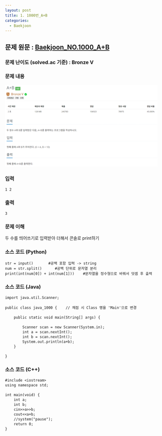 ```yaml
---
layout: post
title: 1. 1000번_A+B
categories:
  - Baekjoon
---
```


## 문제 원문 : [Baekjoon_NO.1000_A+B](https://www.acmicpc.net/problem/1000)

### 문제 난이도 (solved.ac 기준) : Bronze V

### 문제 내용
![1000_A+B](/assets/images/Baekjoon/1000_A+B(1).PNG)  
### 입력
```
1 2
```
### 출력
```
3
```
### 문제 이해
두 수를 띄어쓰기로 입력받아 더해서 콘솔로 print하기

### 소스 코드 (Python)
```
str = input()       #공백 포함 입력 -> string
num = str.split()      #공백 단위로 문자열 분리
print(int(num[0]) + int(num[1]))    #문자열을 정수형으로 바꿔서 덧셈 후 출력
```

### 소스 코드 (Java)
```
import java.util.Scanner;

public class java_1000 {    // 채점 시 Class 명을 'Main'으로 변경

    public static void main(String[] args) {
        
        Scanner scan = new Scanner(System.in);
        int a = scan.nextInt();
        int b = scan.nextInt();
        System.out.println(a+b);
    }
    
}
```
### 소스 코드 (C++)
```
#include <iostream>
using namespace std;

int main(void) {
    int a;
    int b;
    cin>>a>>b;
    cout<<a+b;
    //system("pause");
    return 0;
}
```
